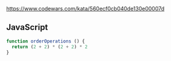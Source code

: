 https://www.codewars.com/kata/560ecf0cb040de130e00007d

## JavaScript
```js
function orderOperations () {
  return (2 + 2) * (2 + 2) * 2
}
```